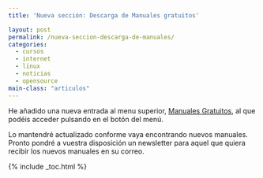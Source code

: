 ```yaml
---
title: 'Nueva sección: Descarga de Manuales gratuitos'

layout: post
permalink: /nueva-seccion-descarga-de-manuales/
categories:
  - cursos
  - internet
  - linux
  - noticias
  - opensource
main-class: "articulos"
---
```

<div class="icoso">
</div>

He añadido una nueva entrada al menu superior, [Manuales Gratuitos][1], al que podéis acceder pulsando en el botón del menú.

Lo mantendré actualizado conforme vaya encontrando nuevos manuales. Pronto pondré a vuestra disposición un newsletter para aquel que quiera recibir los nuevos manuales en su correo.



 [1]: http://bashyc.blogspot.com/p/guias-gratuitas.html

{% include _toc.html %}
